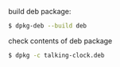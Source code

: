 
build deb package:
```bash
$ dpkg-deb --build deb
```
check contents of deb package
```bash
$ dpkg -c talking-clock.deb 
```